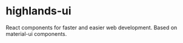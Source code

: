 # highlands-ui
React components for faster and easier web development. Based on material-ui components.
